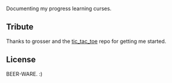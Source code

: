 Documenting my progress learning curses. 

## Tribute

Thanks to grosser and the [tic_tac_toe](https://github.com/grosser/tic_tac_toe) repo for getting me started.

## License

BEER-WARE. :)
